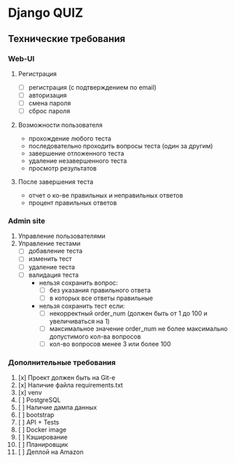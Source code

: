 # Django QUIZ

## Технические требования  
### Web-UI
  1. Регистрация
      - [ ] регистрация (с подтверждением по email)
      - [ ] авторизация
      - [ ] смена пароля
      - [ ] сброс пароля
    
  2. Возможности пользователя
      - прохождение любого теста
      - последовательно проходить вопросы теста (один за другим)
      - завершение отложенного теста
      - удаление незавершенного теста 
      - просмотр результатов
    
  3. После завершения теста
      - отчет о ко-ве правильных и неправильных ответов
      - процент правильных ответов

### Admin site
  1. Управление пользователями
  2. Управление тестами
      - [ ] добавление теста
      - [ ] изменить тест
      - [ ] удаление теста
      - [ ] валидация теста
        - нельзя сохранить вопрос:
            - [ ] без указания правильного ответа
            - [ ] в которых все ответы правильные
        - нельзя сохранить тест если:
            - [ ] некорректный order_num (должен быть от 1 до 100 и увеличиваться на 1)
            - [ ] максимальное значение order_num не более максимально допустимого кол-ва вопросов
            - [ ] кол-во вопросов менее 3 или более 100

### Дополнительные требования
1. [x] Проект должен быть на Git-е
2. [x] Наличие файла requirements.txt
3. [x] venv
4. [ ] PostgreSQL
5. [ ] Наличие дампа данных
6. [ ] bootstrap
7. [ ] API + Tests
8. [ ] Docker image
9. [ ] Кэширование 
10. [ ] Планировщик
11. [ ] Деплой на Amazon
